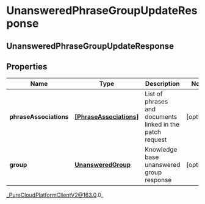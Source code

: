 # UnansweredPhraseGroupUpdateResponse

## UnansweredPhraseGroupUpdateResponse

## Properties

|Name | Type | Description | Notes|
|------------ | ------------- | ------------- | -------------|
| **phraseAssociations** | [**[PhraseAssociations]**](PhraseAssociations) | List of phrases and documents linked in the patch request | [optional] |
| **group** | [**UnansweredGroup**](UnansweredGroup) | Knowledge base unanswered group response | [optional] |



_PureCloudPlatformClientV2@163.0.0_
